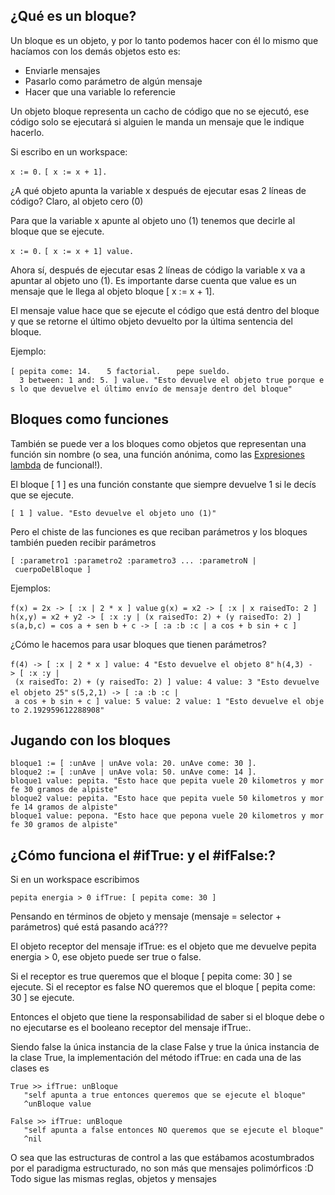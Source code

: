 ¿Qué es un bloque?
------------------

Un bloque es un objeto, y por lo tanto podemos hacer con él lo mismo que hacíamos con los demás objetos esto es:

-   Enviarle mensajes
-   Pasarlo como parámetro de algún mensaje
-   Hacer que una variable lo referencie

Un objeto bloque representa un cacho de código que no se ejecutó, ese código solo se ejecutará si alguien le manda un mensaje que le indique hacerlo.

Si escribo en un workspace:

`x := 0.`
`[ x := x + 1].`

¿A qué objeto apunta la variable x después de ejecutar esas 2 líneas de código? Claro, al objeto cero (0)

Para que la variable x apunte al objeto uno (1) tenemos que decirle al bloque que se ejecute.

`x := 0.`
`[ x := x + 1] value.`

Ahora sí, después de ejecutar esas 2 líneas de código la variable x va a apuntar al objeto uno (1). Es importante darse cuenta que value es un mensaje que le llega al objeto bloque \[ x := x + 1\].

El mensaje value hace que se ejecute el código que está dentro del bloque y que se retorne el último objeto devuelto por la última sentencia del bloque.

Ejemplo:

`[ pepita come: 14. `
`  5 factorial. `
`  pepe sueldo.`
`  3 between: 1 and: 5. ] value. "Esto devuelve el objeto true porque es lo que devuelve el último envío de mensaje dentro del bloque"`

Bloques como funciones
----------------------

También se puede ver a los bloques como objetos que representan una función sin nombre (o sea, una función anónima, como las [Expresiones lambda](expresiones-lambda.html) de funcional!).

El bloque \[ 1 \] es una función constante que siempre devuelve 1 si le decís que se ejecute.

`[ 1 ] value. "Esto devuelve el objeto uno (1)"`

Pero el chiste de las funciones es que reciban parámetros y los bloques también pueden recibir parámetros

`[ :parametro1 :parametro2 :parametro3 ... :parametroN | cuerpoDelBloque ]`

Ejemplos:

`f(x) = 2x -> [ :x | 2 * x ] value`
`g(x) = x2 -> [ :x | x raisedTo: 2 ]`
`h(x,y) = x2 + y2 -> [ :x :y | (x raisedTo: 2) + (y raisedTo: 2) ]`
`s(a,b,c) = cos a + sen b + c -> [ :a :b :c | a cos + b sin + c ]`

¿Cómo le hacemos para usar bloques que tienen parámetros?

`f(4) -> [ :x | 2 * x ] value: 4 "Esto devuelve el objeto 8"`
`h(4,3) -> [ :x :y | (x raisedTo: 2) + (y raisedTo: 2) ] value: 4 value: 3 "Esto devuelve el objeto 25"`
`s(5,2,1) -> [ :a :b :c | a cos + b sin + c ] value: 5 value: 2 value: 1 "Esto devuelve el objeto 2.192959612288908"`

Jugando con los bloques
-----------------------

`bloque1 := [ :unAve | unAve vola: 20. unAve come: 30 ].`
`bloque2 := [ :unAve | unAve vola: 50. unAve come: 14 ].`
`bloque1 value: pepita. "Esto hace que pepita vuele 20 kilometros y morfe 30 gramos de alpiste"`
`bloque2 value: pepita. "Esto hace que pepita vuele 50 kilometros y morfe 14 gramos de alpiste"`
`bloque1 value: pepona. "Esto hace que pepona vuele 20 kilometros y morfe 30 gramos de alpiste" `

¿Cómo funciona el \#ifTrue: y el \#ifFalse:?
--------------------------------------------

Si en un workspace escribimos

`pepita energia > 0 ifTrue: [ pepita come: 30 ]`

Pensando en términos de objeto y mensaje (mensaje = selector + parámetros) qué está pasando acá???

El objeto receptor del mensaje ifTrue: es el objeto que me devuelve pepita energia &gt; 0, ese objeto puede ser true o false.

Si el receptor es true queremos que el bloque \[ pepita come: 30 \] se ejecute. Si el receptor es false NO queremos que el bloque \[ pepita come: 30 \] se ejecute.

Entonces el objeto que tiene la responsabilidad de saber si el bloque debe o no ejecutarse es el booleano receptor del mensaje ifTrue:.

Siendo false la única instancia de la clase False y true la única instancia de la clase True, la implementación del método ifTrue: en cada una de las clases es

`True >> ifTrue: unBloque`
`   "self apunta a true entonces queremos que se ejecute el bloque"`
`   ^unBloque value `

`False >> ifTrue: unBloque`
`   "self apunta a false entonces NO queremos que se ejecute el bloque"`
`   ^nil`

O sea que las estructuras de control a las que estábamos acostumbrados por el paradigma estructurado, no son más que mensajes polimórficos :D Todo sigue las mismas reglas, objetos y mensajes
